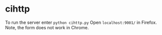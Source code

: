 # cihttp
To run the server enter `python cihttp.py`
Open `localhost:9001/` in Firefox.
Note, the form does not work in Chrome.